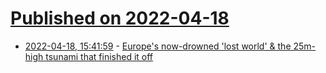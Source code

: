# [Published on 2022-04-18](index.md)

* [2022-04-18, 15:41:59](https://news.ycombinator.com/item?id=31072198) - [Europe's now-drowned 'lost world' & the 25m-high tsunami that finished it off](https://everythingisamazing.substack.com/p/europes-lost-world-and-the-megaflood)
